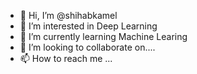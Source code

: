 - 👋 Hi, I’m @shihabkamel
- 👀 I’m interested in Deep Learning
- 🌱 I’m currently learning Machine Learing 
- 💞️ I’m looking to collaborate on.... 
- 📫 How to reach me ...

<!---
shihabkamel/shihabkamel is a ✨ special ✨ repository because its `README.md` (this file) appears on your GitHub profile.
You can click the Preview link to take a look at your changes.
--->
